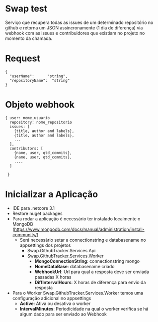 # Swap test

Serviço que recupera todas as issues de um determinado repositório no github e retorna um JSON assincronamente (1 dia de diferença) via webhook com  as issues e contribuidores que existiam no projeto no momento da chamada.

# Request
```
{
  "userName":      "string",
  "repositoryName":  "string"
}
```

# Objeto webhook
```
{ user: nome_usuario
  repository: nome_repositorio
  issues: [
    {title, author and labels},
    {title, author and labels},
    ...
  ],
  contributors: [
    {name, user, qtd_commits},
    {name, user, qtd_commits},
    ....
  ]

 }
```
# Inicializar a Aplicação

 - IDE para .netcore 3.1
 - Restore nuget packages
 - Para rodar a aplicação é necessário ter instalado localmente o MongoDB  (https://www.mongodb.com/docs/manual/administration/install-community/)
    - Será necessário setar a connectionstring e databasename  no appsettings dos projetos 
      - Swap.GithubTracker.Services.Api
      - Swap.GithubTracker.Services.Worker
          - __MongoConnectionString__: connectionstring mongo
          - __NomeDataBase__: databasename criado
          - __WebhookUrl__: Url para qual a resposta deve ser enviada passadas X horas
          - __DiffIntervalHours__: X horas de diferença para envio da resposta
- Para o Worker Swap.GithubTracker.Services.Worker temos uma configuração adicional no  appsettings
  - __Active__: Ativa ou desativa o worker
  - __IntervalMinutes__: Periodicidade na qual o worker verifica se há algum dado para ser enviado ao Webhook

